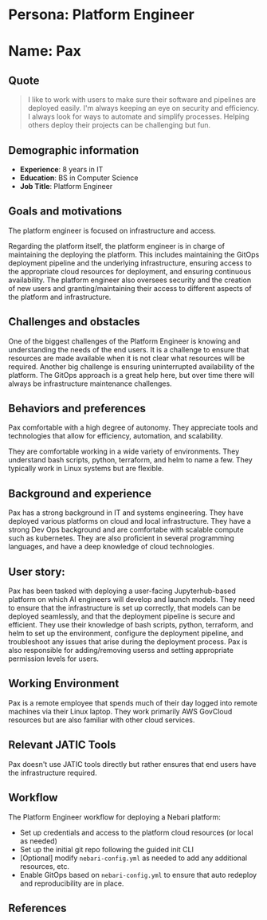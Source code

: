 # Persona: Platform Engineer

# Name: Pax

## Quote
<!--Describe the role from the persona perspective.  What does this persona want to accomplish in their usual work?-->
> I like to work with users to make sure their software and pipelines are deployed easily. I'm always keeping an eye on security and efficiency. I always look for ways to automate and simplify processes. Helping others deploy their projects can be challenging but fun.

## Demographic information
* **Experience**: 8 years in IT
* **Education**: BS in Computer Science
* **Job Title**: Platform Engineer

## Goals and motivations
<!--What is the mission that they are working on?-->
<!--What is the AI modality and use case(s) that they are working on?-->
<!--What are the models and/or datasets that they are working with?-->
<!--What is their role on this project? What task are they trying to achieve?-->
The platform engineer is focused on infrastructure and access. 

Regarding the platform itself, the platform engineer is in charge of maintaining the deploying the platform. This includes maintaining the GitOps deployment pipeline and the underlying infrastructure, ensuring access to the appropriate cloud resources for deployment, and ensuring continuous availability. The platform engineer also oversees security and the creation of new users and granting/maintaining their access to different aspects of the platform and infrastructure. 

## Challenges and obstacles
One of the biggest challenges of the Platform Engineer is knowing and understanding the needs of the end users. It is a challenge to ensure that resources are made available when it is not clear what resources will be required. Another big challenge is ensuring uninterrupted availability of the platform. The GitOps approach is a great help here, but over time there will always be infrastructure maintenance challenges.

## Behaviors and preferences
<!--How do they interact with technology? -->
<!--What are their typical behaviors, preferences, and struggles?-->
Pax comfortable with a high degree of autonomy. They appreciate tools and technologies that allow for efficiency, automation, and scalability.

They are comfortable working in a wide variety of environments. They understand bash scripts, python, terraform, and helm to name a few. They typically work in Linux systems but are flexible. 

## Background and experience
<!--What's their experience with AI, AI T&E, or other relevant domains? What other skills do they bring to the table?-->
Pax has a strong background in IT and systems engineering. They have deployed various platforms on cloud and local infrastructure. They have a strong Dev Ops background and are comfortabe with scalable compute such as kubernetes. They are also proficient in several programming languages, and have a deep knowledge of cloud technologies.

## User story: 
<!--What is an example of a scenario where the persona would use the tools? What are they trying to accomplish?-->
Pax has been tasked with deploying a user-facing Jupyterhub-based platform on which AI engineers will develop and launch models. They need to ensure that the infrastructure is set up correctly, that models can be deployed seamlessly, and that the deployment pipeline is secure and efficient. They use their knowledge of bash scripts, python, terraform, and helm to set up the environment, configure the deployment pipeline, and troubleshoot any issues that arise during the deployment process. Pax is also responsible for adding/removing userss and setting appropriate permission levels for users. 

## Working Environment

<!--What environment are they performing their mission in?-->
<!--What OS? System tybe? Classification level?-->
<!--What other tools are they using? How must other tools integrate with them?-->

Pax is a remote employee that spends much of their day logged into remote machines via their Linux laptop. They work primarily AWS GovCloud resources but are also familiar with other cloud services.

## Relevant JATIC Tools
<!--Which JATIC tools or functionalities may be of interest to them?-->
Pax doesn't use JATIC tools directly but rather ensures that end users have the infrastructure required. 

## Workflow
<!--Given this persona, construct a workflow, mapping out its various steps-->
<!--Feel free to refine and copy over the workflow diagram from MURAL as an image-->
The Platform Engineer workflow for deploying a Nebari platform:
* Set up credentials and access to the platform cloud resources (or local as needed)
* Set up the initial git repo following the guided init CLI
* [Optional] modify `nebari-config.yml` as needed to add any additional resources, etc. 
* Enable GitOps based on `nebari-config.yml` to ensure that auto redeploy and reproducibility are in place. 

## References

<!--If applicable, list any references for this persona, including generic references and specific DoD user groups who may be represented within this persona-->
